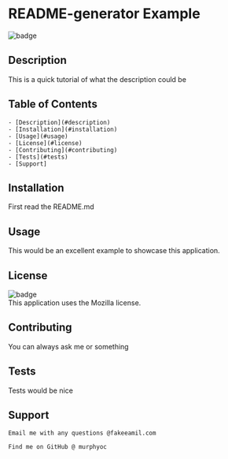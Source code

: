 
   # README-generator Example
   
   ![badge](https://img.shields.io/badge/license-Mozilla-brightgreen)<br />
   
   ## Description 
   This is a quick tutorial of what the description could be

   ## Table of Contents
    - [Description](#description)
    - [Installation](#installation)
    - [Usage](#usage)
    - [License](#license)
    - [Contributing](#contributing)
    - [Tests](#tests)
    - [Support]
  
   ## Installation 
   First read the README.md

   ## Usage
   This would be an excellent example to showcase this application.

   ## License
   ![badge](https://img.shields.io/badge/license-Mozilla-brightgreen)
    <br />
    This application uses the Mozilla license. 
  
   ## Contributing
   You can always ask me or something

   ## Tests
   Tests would be nice

   ## Support
    Email me with any questions @fakeeamil.com
    
    Find me on GitHub @ murphyoc

   
  